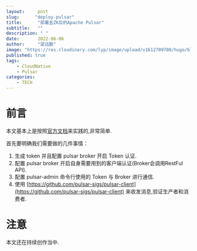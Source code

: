 ```yaml
---
layout:     post 
slug:      "deploy-pulsar"
title:      "部署去ZK后的Apache Pulsar"
subtitle:   ""
description: " "
date:       2022-06-06
author:     "梁远鹏"
image: "https://res.cloudinary.com/lyp/image/upload/v1612709780/hugo/blog.github.io/pexels-matt-hardy-2568001.jpg"
published: true
tags:
    - CloudNative
    - Pulsar
categories: 
    - TECH
---
```


# 前言 

本文基本上是按照[官方文档](https://pulsar.apache.org/docs/next/security-jwt/)来实践的,非常简单.

首先要明确我们需要做的几件事情：

1. 生成 token 并且配置 pulsar broker 开启 Token 认证.
2. 配置 pulsar broker 开启自身需要用到的客户端认证(Broker会调用RestFul API).
3. 配置 pulsar-admin 命令行使用的 Token 与 Broker 进行通信.
4. 使用 [https://github.com/pulsar-sigs/pulsar-client](https://github.com/pulsar-sigs/pulsar-client) 来收发消息,验证生产者和消费者.


# 注意 

本文还在持续创作当中.